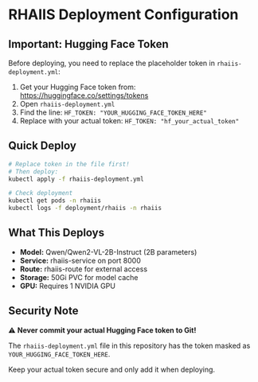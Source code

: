 # RHAIIS Deployment Configuration

## Important: Hugging Face Token

Before deploying, you need to replace the placeholder token in `rhaiis-deployment.yml`:

1. Get your Hugging Face token from: https://huggingface.co/settings/tokens
2. Open `rhaiis-deployment.yml`
3. Find the line: `HF_TOKEN: "YOUR_HUGGING_FACE_TOKEN_HERE"`
4. Replace with your actual token: `HF_TOKEN: "hf_your_actual_token"`

## Quick Deploy

```bash
# Replace token in the file first!
# Then deploy:
kubectl apply -f rhaiis-deployment.yml

# Check deployment
kubectl get pods -n rhaiis
kubectl logs -f deployment/rhaiis -n rhaiis
```

## What This Deploys

- **Model:** Qwen/Qwen2-VL-2B-Instruct (2B parameters)
- **Service:** rhaiis-service on port 8000
- **Route:** rhaiis-route for external access
- **Storage:** 50Gi PVC for model cache
- **GPU:** Requires 1 NVIDIA GPU

## Security Note

⚠️ **Never commit your actual Hugging Face token to Git!**

The `rhaiis-deployment.yml` file in this repository has the token masked as `YOUR_HUGGING_FACE_TOKEN_HERE`.

Keep your actual token secure and only add it when deploying.

